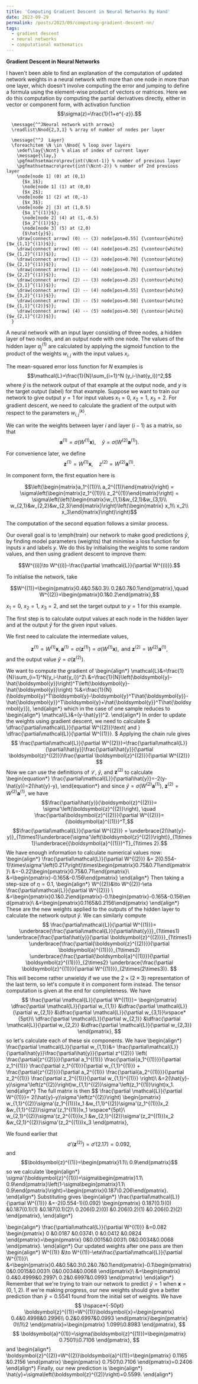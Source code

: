 ```yaml
---
title: 'Computing Gradient Descent in Neural Networks By Hand'
date: 2023-09-29
permalink: /posts/2023/09/computing-gradient-descent-nn/
tags:
  - gradient descent
  - neural networks
  - computational mathematics
---
```


**Gradient Descent in Neural Networks**

I haven't been able to find an explanation of the computation of updated network weights in a neural network with more than one node in more than one layer, which doesn't involve computing the error and jumping to define a formula using the element-wise product of vectors or matrices. 
Here we do this computation by computing the partial derivatives directly, either in vector or component form, with activation function $$\sigma(z)=\frac{1}{1+e^{-z}}.$$

```tikzpicture
  \message{^^JNeural network with arrows}
  \readlist\Nnod{2,3,1} % array of number of nodes per layer
  
  \message{^^J  Layer}
  \foreachitem \N \in \Nnod{ % loop over layers
    \edef\lay{\Ncnt} % alias of index of current layer
    \message{\lay,}
    \pgfmathsetmacro\prev{int(\Ncnt-1)} % number of previous layer
    \pgfmathsetmacro\prevt{int(\Ncnt-2)} % number of 2nd previous layer
    \node[node 1] (0) at (0,1)
      {$x_1$};
      \node[node 1] (1) at (0,0)
      {$x_2$};
    \node[node 1] (2) at (0,-1)
      {$x_3$};
    \node[node 2] (3) at (1,0.5)
      {$a_1^{(1)}$};
      \node[node 2] (4) at (1,-0.5)
      {$a_2^{(1)}$};
      \node[node 3] (5) at (2,0)
      {$\hat{y}$};
    \draw[connect arrow] (0) -- (3) node[pos=0.55] {\contour{white}{$w_{1,1}^{(1)}$}};
    \draw[connect arrow] (0) -- (4) node[pos=0.25] {\contour{white}{$w_{1,2}^{(1)}$}};
    \draw[connect arrow] (1) -- (3) node[pos=0.70] {\contour{white}{$w_{2,1}^{(1)}$}};
    \draw[connect arrow] (1) -- (4) node[pos=0.70] {\contour{white}{$w_{2,2}^{(1)}$}};
    \draw[connect arrow] (2) -- (3) node[pos=0.25] {\contour{white}{$w_{3,1}^{(1)}$}};
    \draw[connect arrow] (2) -- (4) node[pos=0.55] {\contour{white}{$w_{3,2}^{(1)}$}};
    \draw[connect arrow] (3) -- (5) node[pos=0.50] {\contour{white}{$w_{1,1}^{(2)}$}};
    \draw[connect arrow] (4) -- (5) node[pos=0.50] {\contour{white}{$w_{2,1}^{(2)}$}};
  }
```
A neural network with an input layer consisting of three nodes, a hidden layer of two nodes, and an output node with one node. The values of the hidden layer $a_j^{(1)}$ are calculated by applying the sigmoid function to the product of the weights $w_{i,j}$ with the input values $x_i$.

The mean-squared error loss function for $N$ examples is $$\mathcal{L}=\frac{1}{N}\sum_{i=1}^N (y_i-\hat{y_i})^2,$$ where $\hat{y}$ is the network output of that example at the output node, and $y$ is the  target output (label) for that example.
Suppose we want to train our network to give output $y=1$ for input values $x_1=0$, $x_2=1$, $x_3=2$. For gradient descent, we need to calculate the gradient of the output with respect to the parameters $w_{i,j}^{(k)}$.

We can write the weights between layer $i$ and layer $(i-1)$ as a matrix, so that $$\boldsymbol{a}^{(1)}=\sigma(W^{(1)}\boldsymbol{x}), \quad \hat{y}=\sigma(W^{(2)}\boldsymbol{a}^{(1)}).$$


For convenience later, we define $$\boldsymbol{z}^{(1)}=W^{(1)}\boldsymbol{x}, \quad z^{(2)}=W^{(2)}\boldsymbol{a}^{(1)}.$$

In component form, the first equation here is

$$\left(\begin{matrix}a_1^{(1)}\\ 
a_2^{(1)}\end{matrix}\right) = \sigma\left(\begin{matrix}z_1^{(1)}\\ 
z_2^{(1)}\end{matrix}\right) = \sigma\left(\left(\begin{matrix}w_{1,1}&w_{2,1}&w_{3,1}\\
w_{2,1}&w_{2,2}&w_{2,3}\end{matrix}\right)\left(\begin{matrix}
x_1\\ 
x_2\\ 
x_3\end{matrix}\right)\right)$$

The computation of the second equation follows a similar process.

Our overall goal is to \emph{train} our network to make good predictions $\hat{y}$, by finding model parameters (weights) that minimise a loss function for inputs $x$ and labels $y$.
We do this by initialising the weights to some random values, and then using gradient descent to improve them:

$$W^{(i)}\to W^{(i)}-\frac{\partial \mathcal{L}}{\partial W^{(i)}}.$$

To initialise the network, take 

$$W^{(1)}=\begin{pmatrix}0.4&0.5&0.3\\ 0.2&0.7&0.1\end{pmatrix},\quad W^{(2)}=\begin{pmatrix}0.1&0.2\end{pmatrix},$$

$x_1=0$, $x_2=1$, $x_3=2$, and set the target output to $y=1$ for this example.

The first step is to calculate output values at each node in the hidden layer and at the output $\hat{y}$ for the given input values.

We first need to calculate the intermediate values, 

$$ \boldsymbol{z}^{(1)}=W^{(1)}\boldsymbol{x},\, \boldsymbol{a}^{(1)}=\sigma(\boldsymbol{z}^{(1)})=\sigma\left(W^{(1)}\boldsymbol{x}\right), \text{ and } \boldsymbol{z}^{(2)}=W^{(2)}\boldsymbol{a}^{(1)},$$
and the output value $\hat{y}=\sigma(\boldsymbol{z}^{(2)}).%=W^{(2)}\boldsymbol{a}^{(1)})=%\sigma\left(W^{(2)}\sigma\left(W^{(1)}\boldsymbol{x}\right)\right).$

We want to compute the gradient of
\begin{align*}
\mathcal{L}&=\frac{1}{N}\sum_{i=1}^N(y_i-\hat{y_i})^2\\
&=\frac{1}{N}\left(\boldsymbol{y}-\hat{\boldsymbol{y}}\right)^T\left(\boldsymbol{y}-\hat{\boldsymbol{y}}\right)
%&=\frac{1}{N}(\boldsymbol{y}^T\boldsymbol{y}-\boldsymbol{y}^T\hat{\boldsymbol{y}}-\hat{\boldsymbol{y}}^T\boldsymbol{y}+\hat{\boldsymbol{y}}^T\hat{\boldsymbol{y}}),
\end{align*}
which in the case of one sample reduces to 
\begin{align*}
\mathcal{L}&=(y-\hat{y})^2.
\end{align*}
In order to update the weights using gradient descent, we need to calculate
$
\dfrac{\partial\mathcal{L}}{\partial W^{(2)}}\text{ and  } \dfrac{\partial\mathcal{L}}{\partial W^{(1)}}.
$
Applying the chain rule gives
$$
\frac{\partial\mathcal{L}}{\partial W^{(2)}}=\frac{\partial\mathcal{L}}{\partial\hat{y}}\frac{\partial\hat{y}}{\partial \boldsymbol{z}^{(2)}}\frac{\partial \boldsymbol{z}^{(2)}}{\partial W^{(2)}}
$$
Now we can use the definitions of $\mathcal{L}$, $\hat{y}$, and $\boldsymbol{z}^{(2)}$ to calculate
\begin{equation*}
\frac{\partial\mathcal{L}}{\partial\hat{y}}=-2(y-\hat{y})=2(\hat{y}-y),
\end{equation*}
and since $\hat{y}=\sigma\left(W^{(2)}\boldsymbol{a}^{(1)}\right)$, $\boldsymbol{z}^{(2)}=W^{(2)}\boldsymbol{a}^{(1)}$, we have
$$\frac{\partial\hat{y}}{\boldsymbol{z}^{(2)}}= \sigma'\left(\boldsymbol{z}^{(2)}\right), \quad \frac{\partial\boldsymbol{z}^{(2)}}{\partial W^{(2)}}={\boldsymbol{a}^{(1)}}^T,$$
$$\frac{\partial\mathcal{L}}{\partial W^{(2)}} = \underbrace{2(\hat{y}-y)}_{1\times1}\underbrace{\sigma'\left(\boldsymbol{z}^{(2)}\right)}_{1\times1}\underbrace{{\boldsymbol{a}^{(1)}}^T}_{1\times 2}.$$
We have enough information to calculate numerical values now:
\begin{align*}
\frac{\partial\mathcal{L}}{\partial W^{(2)}}
&= 2(0.554-1)\times\sigma'\left(0.217\right)\times\begin{pmatrix}0.75&0.71\end{pmatrix}\\
&=-0.22\begin{pmatrix}0.75&0.71\end{pmatrix}\\
&=\begin{pmatrix}-0.165&-0.156\end{pmatrix}
\end{align*}
Then taking a step-size of $\eta=0.1$,
\begin{align*}
W^{(2)}&\to W^{(2)}-\eta \frac{\partial\mathcal{L}}{\partial W^{(2)}} \\
&=\begin{pmatrix}0.1&0.2\end{pmatrix}-0.1\begin{pmatrix}-0.165&-0.156\end{pmatrix}\\
&=\begin{pmatrix}0.1165&0.2156\end{pmatrix}
\end{align*}
These are the new weights applied to the outputs of the hidden layer to calculate the network output $\hat{y}$.
We can similarly compute
$$
\frac{\partial\mathcal{L}}{\partial W^{(1)}}= 
\underbrace{\frac{\partial\mathcal{L}}{\partial\hat{y}}}_{1\times1}
\underbrace{\frac{\partial\hat{y}}{\partial \boldsymbol{z}^{(2)}}}_{1\times1}
\underbrace{\frac{\partial{\boldsymbol{z}^{(2)}}}{\partial \boldsymbol{a}^{(1)}}}_{1\times2}
\underbrace{\frac{\partial{\boldsymbol{a}^{(1)}}}{\partial \boldsymbol{z}^{(1)}}}_{2\times2}
\underbrace{\frac{\partial \boldsymbol{z}^{(1)}}{\partial W^{(1)}}}_{2\times(2\times3)}.
$$
This will become rather unwieldy if we use the $2\times(2\times 3)$ representation of the last term, so let's compute it in component form instead. The tensor computation is given at the end for completeness.
We have
$$
\frac{\partial \mathcal{L}}{\partial W^{(1)}}=
\begin{pmatrix}
\dfrac{\partial \mathcal{L}}{\partial w_{1,1}}
&\dfrac{\partial \mathcal{L}}{\partial w_{2,1}}
&\dfrac{\partial \mathcal{L}}{\partial w_{3,1}}\vspace*{5pt}\\
\dfrac{\partial \mathcal{L}}{\partial w_{2,1}}
&\dfrac{\partial \mathcal{L}}{\partial w_{2,2}}
&\dfrac{\partial \mathcal{L}}{\partial w_{2,3}}
\end{pmatrix},
$$
so let's calculate each of these six components.
We have 
\begin{align*}
\frac{\partial \mathcal{L}}{\partial w_{1,1}}&=
\frac{\partial\mathcal{L}}{\partial\hat{y}}\frac{\partial\hat{y}}{\partial z^{(2)}}
\left(
\frac{\partial{z^{(2)}}}{\partial a_1^{(1)}}
\frac{\partial{a_1^{(1)}}}{\partial z_1^{(1)}}
\frac{\partial z_1^{(1)}}{\partial w_{1,1}^{(1)}}
+
\frac{\partial{z^{(2)}}}{\partial a_2^{(1)}}
\frac{\partial{a_2^{(1)}}}{\partial z_2^{(1)}}
\frac{\partial z_2^{(1)}}{\partial w_{1,1}^{(1)}}
\right)\\
&=2(\hat{y}-y)\sigma'\left(z^{(2)}\right)w_{1,1}^{(2)}\sigma'\left(z_1^{(1)}\right)x_1.
\end{align*}
The full matrix is then
$$
\frac{\partial \mathcal{L}}{\partial W^{(1)}}=
2(\hat{y}-y)\sigma'\left(z^{(2)}\right)
\begin{pmatrix}
w_{1,1}^{(2)}\sigma'(z_1^{(1)})x_1
&w_{1,1}^{(2)}\sigma'(z_1^{(1)})x_2
&w_{1,1}^{(2)}\sigma'(z_1^{(1)})x_1
\vspace*{5pt}\\
w_{2,1}^{(2)}\sigma'(z_2^{(1)})x_1
&w_{2,1}^{(2)}\sigma'(z_2^{(1)})x_2
&w_{2,1}^{(2)}\sigma'(z_2^{(1)})x_3
\end{pmatrix},

We found earlier that $$\sigma'(\boldsymbol{z}^{(2)})=\sigma'(2.17)=0.092,$$ and
$$\boldsymbol{z}^{(1)}=\begin{pmatrix}1.1\\ 0.9\end{pmatrix}$$
so we calculate
\begin{align*}
\sigma'(\boldsymbol{z}^{(1)})=\sigma\begin{pmatrix}1.1\\ 0.9\end{pmatrix}\left(1-\sigma\begin{pmatrix}1.1\\ 0.9\end{pmatrix}\right)=\begin{pmatrix}0.187\\0.206\end{pmatrix}.
\end{align*}
Substituting gives
\begin{align*}
\frac{\partial\mathcal{L}}{\partial W^{(1)}}
&=-2(0.554-1)(0.092)
\begin{pmatrix}
0.187(0.1)(0)
&0.187(0.1)(1)
&0.187(0.1)(2)\\
0.206(0.2)(0)
&0.206(0.2)(1)
&0.206(0.2)(2)
\end{pmatrix},
\end{align*}


\begin{align*}
\frac{\partial\mathcal{L}}{\partial W^{(1)}}
&=0.082
\begin{pmatrix}
0
&0.0187
&0.0374\\
0
&0.0412
&0.0824
\end{pmatrix}=\begin{pmatrix}
0&0.0015&0.0031\\
0&0.0034&0.0068
\end{pmatrix}.
\end{align*}
Our updated weights after one pass are then
\begin{align*}
W^{(1)} &\to W^{(1)}-\eta\frac{\partial\mathcal{L}}{\partial W^{(1)}}\\
&=\begin{pmatrix}0.4&0.5&0.3\\0.2&0.7&0.1\end{pmatrix}-0.1\begin{pmatrix}
0&0.0015&0.0031\\
0&0.0034&0.0068
\end{pmatrix}\\
&=\begin{pmatrix}
0.4&0.4999&0.2997\\
0.2&0.6997&0.0993
\end{pmatrix}
\end{align*}
Remember that we're trying to train our network to predict $\hat{y}=1$ when $\boldsymbol{x}=(0,1,2)$.
If we're making progress, our new weights should give a better prediction than $\hat{y}=0.5541$ found from the initial set of weights.
We have
$$
\hspace*{-50pt}
\boldsymbol{z}^{(1)}=W^{(1)}\boldsymbol{x}=\begin{pmatrix}
0.4&0.4998&0.2996\\
0.2&0.6997&0.0993
\end{pmatrix}\begin{pmatrix}
0\\1\\2
\end{pmatrix}=\begin{pmatrix}
1.099\\0.8983
\end{pmatrix},
$$
$$
\boldsymbol{a}^{(1)}=\sigma(\boldsymbol{z}^{(1)})=\begin{pmatrix}
0.7501\\0.7106
\end{pmatrix},
$$
and
\begin{align*}
\boldsymbol{z}^{(2)}=W^{(2)}\boldsymbol{a}^{(1)}=\begin{pmatrix}
0.1165 &0.2156
\end{pmatrix}
\begin{pmatrix}
0.7501\\0.7106
\end{pmatrix}=0.2406
\end{align*}
Finally, our new prediction is
\begin{align*}
\hat{y}=\sigma\left(\boldsymbol{z}^{(2)}\right)=0.5599.
\end{align*}
